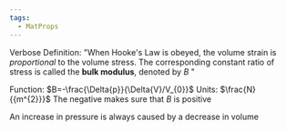 ```yaml
---
tags:
  - MatProps
---
```

Verbose Definition: "When Hooke's Law is obeyed, the volume strain is *proportional* to the volume stress. The corresponding constant ratio of stress is called the **bulk modulus**, denoted by $B$ "

Function: $B=-\frac{\Delta{p}}{\Delta{V}/V_{0}}$
Units: $\frac{N}{{m^{2}}}$
The negative makes sure that $B$ is positive

An increase in pressure is always caused by a decrease in volume

